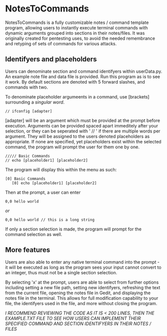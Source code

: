 # NotesToCommands

NotesToCommands is a fully customizable notes / command template program, allowing users to instantly execute terminal commands with dynamic arguments grouped into sections in their notes/files. It was originally created for pentesting uses, to avoid the needed remembrance and retyping of sets of commands for various attacks.

## Identifyers and placeholders

Users can denominate section and command identifyers within userData.py. An example note file and data file is provided. Run this program as is to see it work. By default sections are denoted with 5 forward slashes, and commands with two. 

To denominate placeholder argumeents in a command, use [brackets] surrounding a <i>singular word</i>.

<pre><code>// ifconfig [adapter]
</pre></code>

[adapter] will be an argument which must be provided at the prompt before execution. Arguments can be provided spaced apart immeditely after your selection, or they can be seperated with ' // ' if there are multiple words per argument. They will be assigned to the users denoted placeholders as appropriate. If none are specified, yet placeholders exist within the selected command, the program will prompt the user for them one by one.

<pre><code>///// Basic Commands
// echo [placeholder1] [placeholder2]
</pre></code>

The program will display this within the menu as such:

<pre><code>[0] Basic Commands
   [0] echo [placeholder1] [placeholder2]</pre></code>

Then at the prompt, a user can enter 

<pre><code>0,0 hello world</pre></code>
<i>or</i>
<pre><code>0,0 hello world // this is a long string</pre></code>

If only a section selection is made, the program will prompt for the command selection as well. 

## More features

Users are also able to enter any native terminal command into the prompt - it will be executed as long as the program sees your input cannot convert to an integer, thus must not be a single section selection.

By selecting 'x' at the prompt, users are able to select from further options including setting a new file path, setting new identifyers, refreshing the text from the current file, opening the notes file in Gedit, and displaying the notes file in the terminal. This allows for full modification capability to your file, the identifyers used in the file, and more without closing the program.

<i>I RECOMMEND REVIEWING THE CODE AS IT IS < 200 LINES, THEN THE EXAMPLE.TXT FILE TO SEE HOW USERS CAN IMPLEMENT THEIR SPECIFIED COMMAND AND SECTION IDENTIFYERS IN THEIR NOTES / FILES</i>
